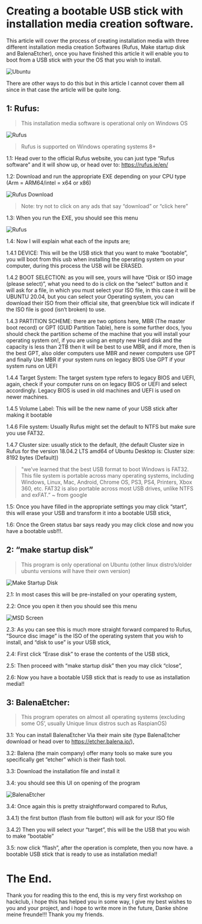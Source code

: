 # Creating a bootable USB stick with installation media creation software.

This article will cover the process of creating installation media with three different installation media creation Softwares (Rufus, Make startup disk and BalenaEtcher), once you have finished this article it will enable you to boot from a USB stick with your the OS that you wish to install.

![Ubuntu](https://otnews.vercel.app/articles/creating-a-bootable-usb-stick-with-installation-media-creation-software/img1.webp)

There are other ways to do this but in this article I cannot cover them all since in that case the article will be quite long.

## 1: Rufus:

> This installation media software is operational only on Windows OS

![Rufus](https://otnews.vercel.app/articles/creating-a-bootable-usb-stick-with-installation-media-creation-software/img2.webp)

> Rufus is supported on Windows operating systems 8+

1.1: Head over to the official Rufus website, you can just type “Rufus software” and it will show up, or head over to: https://rufus.ie/en/

1.2: Download and run the appropriate EXE depending on your CPU type (Arm = ARM64/intel = x64 or x86)

![Rufus Download](https://otnews.vercel.app/articles/creating-a-bootable-usb-stick-with-installation-media-creation-software/img3.webp)

> Note: try not to click on any ads that say “download” or “click here”

1.3: When you run the EXE, you should see this menu



![Rufus](https://otnews.vercel.app/articles/creating-a-bootable-usb-stick-with-installation-media-creation-software/img4.webp)

1.4: Now I will explain what each of the inputs are;

1.4.1 DEVICE: This will be the USB stick that you want to make “bootable”, you will boot from this usb when installing the operating system on your computer, during this process the USB will be ERASED.

1.4.2 BOOT SELECTION: as you will see, yours will have “Disk or ISO image (please select)”, what you need to do is click on the “select” button and it will ask for a file, in which you must select your ISO file, in this case it will be UBUNTU 20.04, but you can select your Operating system, you can download their ISO from their official site, that green/blue tick will indicate if the ISO file is good (isn’t broken) to use.

1.4.3 PARTITION SCHEME: there are two options here, MBR (The master boot record) or GPT (GUID Partition Table), here is some further docs, !you should check the partition scheme of the machine that you will install your operating system on!, if you are using an empty new Hard disk and the capacity is less than 2TB then it will be best to use MBR, and if more, then is the best GPT, also older computers use MBR and newer computers use GPT and finally Use MBR if your system runs on legacy BIOS Use GPT if your system runs on UEFI

1.4.4 Target System: The target system type refers to legacy BIOS and UEFI, again, check if your computer runs on on legacy BIOS or UEFI and select accordingly. Legacy BIOS is used in old machines and UEFI is used on newer machines.

1.4.5 Volume Label: This will be the new name of your USB stick after making it bootable

1.4.6 File system: Usually Rufus might set the default to NTFS but make sure you use FAT32.

1.4.7 Cluster size: usually stick to the default, (the default Cluster size in Rufus for the version 18.04.2 LTS amd64 of Ubuntu Desktop is: Cluster size: 8192 bytes (Default))

> "we’ve learned that the best USB format to boot Windows is FAT32. This file system is portable across many operating systems, including Windows, Linux, Mac, Android, Chrome OS, PS3, PS4, Printers, Xbox 360, etc. FAT32 is also portable across most USB drives, unlike NTFS and exFAT.” ~ from google

1.5: Once you have filled in the appropriate settings you may click “start”, this will erase your USB and transform it into a bootable USB stick,

1.6: Once the Green status bar says ready you may click close and now you have a bootable usb!!!.

## 2: “make startup disk”

> This program is only operational on Ubuntu (other linux distro’s/older ubuntu versions will have their own version)

![Make Startup Disk](https://otnews.vercel.app/articles/creating-a-bootable-usb-stick-with-installation-media-creation-software/img5.webp)

2.1: In most cases this will be pre-installed on your operating system,

2.2: Once you open it then you should see this menu

![MSD Screen](https://otnews.vercel.app/articles/creating-a-bootable-usb-stick-with-installation-media-creation-software/img6.webp)

2.3: As you can see this is much more straight forward compared to Rufus, “Source disc image” is the ISO of the operating system that you wish to install, and “disk to use” is your USB stick,

2.4: First click “Erase disk” to erase the contents of the USB stick,

2.5: Then proceed with “make startup disk” then you may click “close”,

2.6: Now you have a bootable USB stick that is ready to use as installation media!!

## 3: BalenaEtcher:

> This program operates on almost all operating systems (excluding some OS’, usually Unique linux distros such as RaspianOS)

3.1: You can install BalenaEtcher Via their main site (type BalenaEtcher download or head over to https://etcher.balena.io/),

3.2: Balena (the main company) offer many tools so make sure you specifically get “etcher” which is their flash tool.

3.3: Download the installation file and install it

3.4: you should see this UI on opening of the program

![BalenaEtcher](https://otnews.vercel.app/articles/creating-a-bootable-usb-stick-with-installation-media-creation-software/img1.webp)

3.4: Once again this is pretty straightforward compared to Rufus,

3.4.1) the first button (flash from file button) will ask for your ISO file

3.4.2) Then you will select your “target”, this will be the USB that you wish to make “bootable”

3.5: now click “flash”, after the operation is complete, then you now have. a bootable USB stick that is ready to use as installation media!!

# The End.
Thank you for reading this to the end, this is my very first workshop on hackclub, i hope this has helped you in some way, I give my best wishes to you and your project, and i hope to write more in the future, Danke shöne meine freunde!!! Thank you my friends.

